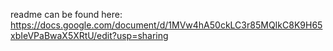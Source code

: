 readme can be found here: 
https://docs.google.com/document/d/1MVw4hA50ckLC3r85MQIkC8K9H65xbIeVPaBwaX5XRtU/edit?usp=sharing
